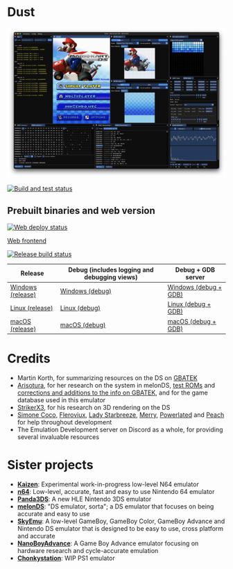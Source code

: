 # Dust

![Screenshot](screenshot.png)

[![Build and test status](https://github.com/kelpsyberry/dust/actions/workflows/.github/workflows/run-clippy-and-test.yml/badge.svg?branch=main&event=push)](https://github.com/kelpsyberry/dust/actions/workflows/run-clippy-and-test.yml?query=branch%3Amain+event%3Apush)

## Prebuilt binaries and web version

[![Web deploy status](https://github.com/kelpsyberry/dust/actions/workflows/.github/workflows/deploy-web.yml/badge.svg?branch=main&event=push)](https://github.com/kelpsyberry/dust/actions/workflows/deploy-web.yml?query=branch%3Amain+event%3Apush)

[Web frontend](https://dust-emu.netlify.app)


[![Release build status](https://github.com/kelpsyberry/dust/actions/workflows/.github/workflows/build-release.yml/badge.svg?branch=main&event=push)](https://github.com/kelpsyberry/dust/actions/workflows/build-release.yml?query=branch%3Amain+event%3Apush)

| Release | Debug (includes logging and debugging views) | Debug + GDB server |
| ------- | -------------------------------------------- | ------------------ |
| [Windows (release)](https://nightly.link/kelpsyberry/dust/workflows/build-release/main/Windows.zip) | [Windows (debug)](https://nightly.link/kelpsyberry/dust/workflows/build-release/main/Windows-debug.zip) | [Windows (debug + GDB)](https://nightly.link/kelpsyberry/dust/workflows/build-release/main/Windows-debug-gdb.zip) |
| [Linux (release)](https://nightly.link/kelpsyberry/dust/workflows/build-release/main/Linux.zip) | [Linux (debug)](https://nightly.link/kelpsyberry/dust/workflows/build-release/main/Linux-debug.zip) | [Linux (debug + GDB)](https://nightly.link/kelpsyberry/dust/workflows/build-release/main/Linux-debug-gdb.zip) |
| [macOS (release)](https://nightly.link/kelpsyberry/dust/workflows/build-release/main/macOS.zip) | [macOS (debug)](https://nightly.link/kelpsyberry/dust/workflows/build-release/main/macOS-debug.zip) | [macOS (debug + GDB)](https://nightly.link/kelpsyberry/dust/workflows/build-release/main/macOS-debug-gdb.zip) |

# Credits
- Martin Korth, for summarizing resources on the DS on [GBATEK](https://problemkaputt.de/gbatek.htm)
- [Arisotura](https://github.com/Arisotura), for her research on the system in melonDS, [test ROMs](https://github.com/Arisotura/arm7wrestler) and [corrections and additions to the info on GBATEK](http://melonds.kuribo64.net/board/thread.php?id=13), and for the game database used in this emulator
- [StrikerX3](https://github.com/StrikerX3), for his research on 3D rendering on the DS
- [Simone Coco](https://github.com/CocoSimone), [Fleroviux](https://github.com/fleroviux), [Lady Starbreeze](https://github.com/LadyStarbreeze), [Merry](https://github.com/merryhime), [Powerlated](https://github.com/Powerlated) and [Peach](https://github.com/wheremyfoodat) for help throughout development
- The Emulation Development server on Discord as a whole, for providing several invaluable resources

# Sister projects
- [**Kaizen**](https://github.com/SimoneN64/Kaizen): Experimental work-in-progress low-level N64 emulator
- [**n64**](https://github.com/Dillonb/n64): Low-level, accurate, fast and easy to use Nintendo 64 emulator
- [**Panda3DS**](https://github.com/wheremyfoodat/Panda3DS): A new HLE Nintendo 3DS emulator
- [**melonDS**](https://github.com/melonDS-emu/melonDS): "DS emulator, sorta"; a DS emulator that focuses on being accurate and easy to use
- [**SkyEmu**](https://github.com/skylersaleh/SkyEmu): A low-level GameBoy, GameBoy Color, GameBoy Advance and Nintendo DS emulator that is designed to be easy to use, cross platform and accurate
- [**NanoBoyAdvance**](https://github.com/nba-emu/NanoBoyAdvance): A Game Boy Advance emulator focusing on hardware research and cycle-accurate emulation
- [**Chonkystation**](https://github.com/liuk7071/ChonkyStation): WIP PS1 emulator
